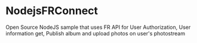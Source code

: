 NodejsFRConnect
===============

Open Source NodeJS sample that uses FR API for User Authorization, User information get, Publish album and upload photos on user's photostream
